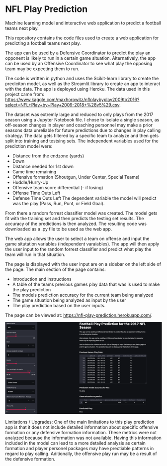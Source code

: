 # NFL Play Prediction
Machine learning model and interactive web application to predict a football teams next play.

This repository contains the code files used to create a web application for predicting a football teams next play. 

The app can be used by a Defensive Coordinator to predict the play an opponent is likely to run in a certain game situation. Alternatively, the app can be used by an Offensive Coordinator to see what play the opposing team may be expecting them to run.

The code is written in python and uses the Scikit-learn library to create the prediciton model, as well as the Streamlit library to create an app to interact with the data. The app is deployed using Heroku. The data used in this project came from:
https://www.kaggle.com/maxhorowitz/nflplaybyplay2009to2016?select=NFL+Play+by+Play+2009-2018+%28v5%29.csv.

The dataset was extremly large and reduced to only plays from the 2017 season using a Jupyter Notebook file. I chose to isolate a single season, as off-season changes in player and coaching personnel may make a prior seasons data unreliable for future predictions due to changes in play calling strategy. The data gets filtered by a specific team to analyze and then gets split into training and testsing sets. The independent variables used for the prediction model were:
- Distance from the endzone (yards)
- Down
- Distance needed for 1st down
- Game time remaining
- Offensive formation (Shoutgun, Under Center, Special Teams)
- Huddle/Hurry-Up
- Offensive team score differential (- if losing)
- Offense Time Outs Left
- Defense Time Outs Left
The dependent variable the model will predict was the play (Pass, Run, Punt, or Field Goal).

From there a random forrest classifier model was created. The model gets fit with the training set and then predicts the testing set results. The accuracy of the predictions is then analyzed. The resulting code was downloaded as a .py file to be used as the web app.

The web app allows the user to select a team on offense and input the game situtation variables (independent varaiables). The app will then apply the user input to the random forrest classifier and predict what play the team will run in that situation.

The page is displayed with the user input are on a sidebar on the left side of the page. The main section of the page contains:
- Introduction and instructions
- A table of the teams previous games play data that was is used to make the play prediction
- The models prediction accuracy for the current team being analyzed
- The game situation being analyzed as input by the user
- The play prediction based on the user inputs.

The page can be viewed at: https://nfl-play-prediction.herokuapp.com/.

![App Example](/images/app_example.png)

Limitations / Upgrades:
One of the main limitations to this play prediction app is that it does not include detailed information about specific offensive formation or any defensive formation information. These metrics were not analyzed because the information was not available. Having this information included in the model can lead to a more detailed analysis as certain formation and player personel packages may have prectiable patterns in regard to play calling. Aditionally, the offensive play run may be a result of the defensive formation.


